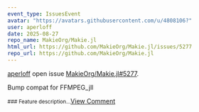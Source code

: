```yaml
---
event_type: IssuesEvent
avatar: "https://avatars.githubusercontent.com/u/4808106?"
user: aperloff
date: 2025-08-27
repo_name: MakieOrg/Makie.jl
html_url: https://github.com/MakieOrg/Makie.jl/issues/5277
repo_url: https://github.com/MakieOrg/Makie.jl
---
```


<a href='https://github.com/aperloff' target='_blank'>aperloff</a> open issue <a href='https://github.com/MakieOrg/Makie.jl/issues/5277' target='_blank'>MakieOrg/Makie.jl#5277</a>.

<p>Bump compat for FFMPEG_jll</p><small>### Feature description...</small><a href='https://github.com/MakieOrg/Makie.jl/issues/5277' target='_blank'>View Comment</a>